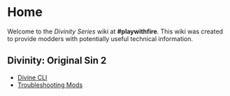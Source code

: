 <!-- TITLE: Divinity -->
<!-- SUBTITLE: Divinity Series -->

# Home
Welcome to the *Divinity Series* wiki at **#playwithfire**. This wiki was created to provide modders with potentially useful technical information.

## Divinity: Original Sin 2

- [Divine CLI](/divinity/divine-cli)
- [Troubleshooting Mods](/divinity/troubleshooting)